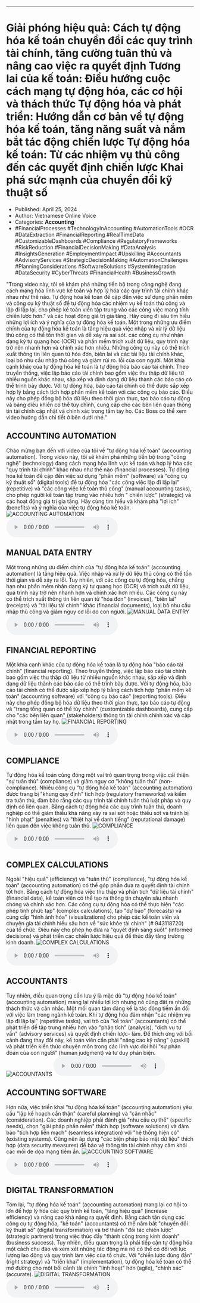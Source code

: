 
---

# Giải phóng hiệu quả: Cách tự động hóa kế toán chuyển đổi các quy trình tài chính, tăng cường tuân thủ và nâng cao việc ra quyết định Tương lai của kế toán: Điều hướng cuộc cách mạng tự động hóa, các cơ hội và thách thức Tự động hóa và phát triển: Hướng dẫn cơ bản về tự động hóa kế toán, tăng năng suất và nắm bắt tác động chiến lược Tự động hóa kế toán: Từ các nhiệm vụ thủ công đến các quyết định chiến lược Khai phá sức mạnh của chuyển đổi kỹ thuật số

- Published: April 25, 2024
- Author: Vietnamese Online Voice
- Categories: **Accounting**
- #FinancialProcesses #TechnologyInAccounting #AutomationTools #OCR #DataExtraction #FinancialReporting #RealTimeData #CustomizableDashboards #Compliance #RegulatoryFrameworks #RiskReduction #FinancialDecisionMaking #DataAnalysis #InsightsGeneration #EmploymentImpact #Upskilling #Accountants #AdvisoryServices #StrategicDecisionMaking #AutomationChallenges #PlanningConsiderations #SoftwareSolutions #SystemIntegration #DataSecurity #CyberThreats #FinancialHealth #BusinessGrowth

"Trong video này, tôi sẽ khám phá những tiến bộ trong công nghệ đang cách mạng hóa lĩnh vực kế toán và hợp lý hóa các quy trình tài chính khác nhau như thế nào. Tự động hóa kế toán đề cập đến việc sử dụng phần mềm và công cụ kỹ thuật số để tự động hóa các nhiệm vụ kế toán thủ công và lặp đi lặp lại, cho phép kế toán viên tập trung vào các công việc mang tính chiến lược hơn." và các hoạt động giá trị gia tăng. Hãy cùng đi sâu tìm hiểu những lợi ích và ý nghĩa của tự động hóa kế toán. Một trong những ưu điểm chính của tự động hóa kế toán là tăng hiệu quả việc nhập và xử lý dữ liệu thủ công có thể tốn thời gian và dễ xảy ra sai sót. các công cụ như nhận dạng ký tự quang học (OCR) và phần mềm trích xuất dữ liệu, quy trình này trở nên nhanh hơn và chính xác hơn nhiều. Những công cụ này có thể trích xuất thông tin liên quan từ hóa đơn, biên lai và các tài liệu tài chính khác, loại bỏ nhu cầu nhập thủ công và giảm rủi ro. lỗi của con người. Một khía cạnh khác của tự động hóa kế toán là tự động hóa báo cáo tài chính. Theo truyền thống, việc lập báo cáo tài chính bao gồm việc thu thập dữ liệu từ nhiều nguồn khác nhau, sắp xếp và định dạng dữ liệu thành các báo cáo có thể trình bày được. Với tự động hóa, báo cáo tài chính có thể được sắp xếp hợp lý bằng cách tích hợp phần mềm kế toán với các công cụ báo cáo. Điều này cho phép đồng bộ hóa dữ liệu theo thời gian thực, tạo báo cáo tự động và bảng điều khiển có thể tùy chỉnh, cung cấp cho các bên liên quan thông tin tài chính cập nhật và chính xác trong tầm tay họ. Các Boss có thể xem video hướng dẫn chi tiết ở bên dưới nhé."


## ACCOUNTING AUTOMATION

Chào mừng bạn đến với video của tôi về "tự động hóa kế toán" (accounting automation). Trong video này, tôi sẽ khám phá những tiến bộ trong "công nghệ" (technology) đang cách mạng hóa lĩnh vực kế toán và hợp lý hóa các "quy trình tài chính" khác nhau như thế nào (financial processes). Tự động hóa kế toán đề cập đến việc sử dụng "phần mềm" (software) và "công cụ kỹ thuật số" (digital tools) để tự động hóa "các công việc lặp đi lặp lại" (repetitive) và "các công việc kế toán thủ công" (manual accounting tasks), cho phép người kế toán tập trung vào nhiều hơn " chiến lược" (strategic) và các hoạt động giá trị gia tăng. Hãy cùng tìm hiểu và khám phá "lợi ích" (benefits) và ý nghĩa của việc tự động hóa kế toán.
![ACCOUNTING AUTOMATION](https://http-archiver-apis-production-80.schnworks.com/storage/images/transitions/2024-04-24/transition--12354653138-Montserrat-ExtraBold-512DA8.jpg)
<audio controls>
    <source src="https://http-archiver-apis-production-80.schnworks.com/storage/audio/file-16465502872.mp3" type="audio/mpeg">
</audio>



## MANUAL DATA ENTRY

Một trong những ưu điểm chính của "tự động hóa kế toán" (accounting automation) là tăng hiệu quả. Việc nhập và xử lý dữ liệu thủ công có thể tốn thời gian và dễ xảy ra lỗi. Tuy nhiên, với các công cụ tự động hóa, chẳng hạn như phần mềm nhận dạng ký tự quang học (OCR) và trích xuất dữ liệu, quá trình này trở nên nhanh hơn và chính xác hơn nhiều. Các công cụ này có thể trích xuất thông tin liên quan từ "hóa đơn" (invoices), "biên lai" (receipts) và "tài liệu tài chính" khác (financial documents), loại bỏ nhu cầu nhập thủ công và giảm nguy cơ lỗi do con người.
![MANUAL DATA ENTRY](https://http-archiver-apis-production-80.schnworks.com/storage/images/transitions/2024-04-24/transition-12842155470-Montserrat-Thin-880E4F.jpg)
<audio controls>
    <source src="https://http-archiver-apis-production-80.schnworks.com/storage/audio/file-63965734666.mp3" type="audio/mpeg">
</audio>



## FINANCIAL REPORTING

Một khía cạnh khác của tự động hóa kế toán là tự động hóa "báo cáo tài chính" (financial reporting). Theo truyền thống, việc lập báo cáo tài chính bao gồm việc thu thập dữ liệu từ nhiều nguồn khác nhau, sắp xếp và định dạng dữ liệu thành các báo cáo có thể trình bày được. Với tự động hóa, báo cáo tài chính có thể được sắp xếp hợp lý bằng cách tích hợp "phần mềm kế toán" (accounting software) với "công cụ báo cáo" (reporting tools). Điều này cho phép đồng bộ hóa dữ liệu theo thời gian thực, tạo báo cáo tự động và "trang tổng quan có thể tùy chỉnh" (customizable dashboards), cung cấp cho "các bên liên quan" (stakeholders) thông tin tài chính chính xác và cập nhật trong tầm tay họ.
![FINANCIAL REPORTING](https://http-archiver-apis-production-80.schnworks.com/storage/images/transitions/2024-04-24/transition-30561969440-Montserrat-Bold-303F9F.jpg)
<audio controls>
    <source src="https://http-archiver-apis-production-80.schnworks.com/storage/audio/file-6572511359.mp3" type="audio/mpeg">
</audio>



## COMPLIANCE

Tự động hóa kế toán cũng đóng một vai trò quan trọng trong việc cải thiện "sự tuân thủ" (compliance) và giảm nguy cơ "không tuân thủ" (non-compliance). Nhiều công cụ "tự động hóa kế toán" (accounting automation) được trang bị "khung quy định" tích hợp (regulatory frameworks) và kiểm tra tuân thủ, đảm bảo rằng các quy trình tài chính tuân thủ luật pháp và quy định có liên quan. Bằng cách tự động hóa các quy trình tuân thủ, doanh nghiệp có thể giảm thiểu khả năng xảy ra sai sót hoặc thiếu sót và tránh bị "hình phạt" (penalties) và "thiệt hại về danh tiếng" (reputational damage) liên quan đến việc không tuân thủ.
![COMPLIANCE](https://http-archiver-apis-production-80.schnworks.com/storage/images/transitions/2024-04-24/transition-31496881105-Montserrat-Regular-4A148C.jpg)
<audio controls>
    <source src="https://http-archiver-apis-production-80.schnworks.com/storage/audio/file-4118026219.mp3" type="audio/mpeg">
</audio>



## COMPLEX CALCULATIONS

Ngoài "hiệu quả" (efficiency) và "tuân thủ" (compliance), "tự động hóa kế toán" (accounting automation) có thể góp phần đưa ra quyết định tài chính tốt hơn. Bằng cách tự động hóa việc thu thập và phân tích "dữ liệu tài chính" (financial data), kế toán viên có thể tạo ra thông tin chuyên sâu nhanh chóng và chính xác hơn. Các công cụ tự động hóa có thể thực hiện "các phép tính phức tạp" (complex calculations), tạo "dự báo" (forecasts) và cung cấp "hình ảnh hóa" (visualizations) cho phép các kế toán viên và chuyên gia tài chính hiểu sâu hơn về "sức khỏe tài chính" (# 943118720) của tổ chức. Điều này cho phép họ đưa ra "quyết định sáng suốt" (informed decisions) và phát triển các chiến lược hiệu quả để thúc đẩy tăng trưởng kinh doanh.
![COMPLEX CALCULATIONS](https://http-archiver-apis-production-80.schnworks.com/storage/images/transitions/2024-04-24/transition--3097931472-Montserrat-Black-7B1FA2.jpg)
<audio controls>
    <source src="https://http-archiver-apis-production-80.schnworks.com/storage/audio/file-33422257382.mp3" type="audio/mpeg">
</audio>



## ACCOUNTANTS

Tuy nhiên, điều quan trọng cần lưu ý là mặc dù "tự động hóa kế toán" (accounting automation) mang lại nhiều lợi ích nhưng nó cũng đặt ra những thách thức và cân nhắc. Một mối quan tâm đáng kể là tác động tiềm ẩn đối với việc làm trong ngành kế toán. Khi tự động hóa đảm nhận "các nhiệm vụ lặp đi lặp lại" (repetitive tasks), vai trò của "kế toán" (accountants) có thể phát triển để tập trung nhiều hơn vào "phân tích" (analysis), "dịch vụ tư vấn" (advisory services) và quyết định chiến lược- làm. Để thích ứng với bối cảnh đang thay đổi này, kế toán viên cần phải "nâng cao kỹ năng" (upskill) và phát triển kiến ​​thức chuyên môn trong các lĩnh vực đòi hỏi "sự phán đoán của con người" (human judgment) và tư duy phản biện.
![ACCOUNTANTS](https://http-archiver-apis-production-80.schnworks.com/storage/images/transitions/2024-04-24/transition--775140273-Montserrat-Medium-7B1FA2.jpg)
<audio controls>
    <source src="https://http-archiver-apis-production-80.schnworks.com/storage/audio/file-16706916176.mp3" type="audio/mpeg">
</audio>



## ACCOUNTING SOFTWARE

Hơn nữa, việc triển khai "tự động hóa kế toán" (accounting automation) yêu cầu "lập kế hoạch cẩn thận" (careful planning) và "cân nhắc" (consideration). Các doanh nghiệp phải đánh giá "nhu cầu cụ thể" (specific needs), chọn "giải pháp phần mềm" thích hợp (software solutions) và đảm bảo "tích hợp liền mạch" (seamless integration) với "hệ thống hiện có" (existing systems). Cũng nên áp dụng "các biện pháp bảo mật dữ liệu" thích hợp (data security measures) để bảo vệ thông tin tài chính nhạy cảm khỏi các mối đe dọa mạng tiềm ẩn.
![ACCOUNTING SOFTWARE](https://http-archiver-apis-production-80.schnworks.com/storage/images/transitions/2024-04-24/transition--17801701756-Montserrat-ExtraBold-4A148C.jpg)
<audio controls>
    <source src="https://http-archiver-apis-production-80.schnworks.com/storage/audio/file-11665108361.mp3" type="audio/mpeg">
</audio>



## DIGITAL TRANSFORMATION

Tóm lại, "tự động hóa kế toán" (accounting automation) mang lại cơ hội to lớn để hợp lý hóa các quy trình kế toán, "tăng hiệu quả" (increase efficiency) và nâng cao khả năng ra quyết định. Bằng cách tận dụng các công cụ tự động hóa, "kế toán" (accountants) có thể nắm bắt "chuyển đổi kỹ thuật số" (digital transformation) và trở thành "đối tác chiến lược" (strategic partners) trong việc thúc đẩy "thành công trong kinh doanh" (business success). Tuy nhiên, điều quan trọng là phải tiếp cận tự động hóa một cách chu đáo và xem xét những tác động mà nó có thể có đối với lực lượng lao động và quy trình làm việc của tổ chức. Với "chiến lược đúng đắn" (right strategy) và "triển khai" (implementation), tự động hóa kế toán có thể mở đường cho một bối cảnh tài chính "linh hoạt" hơn (agile), "chính xác" (accurate).
![DIGITAL TRANSFORMATION](https://http-archiver-apis-production-80.schnworks.com/storage/images/transitions/2024-04-24/transition--37340432801-Montserrat-Regular-283593.jpg)
<audio controls>
    <source src="https://http-archiver-apis-production-80.schnworks.com/storage/audio/file-39065427351.mp3" type="audio/mpeg">
</audio>

